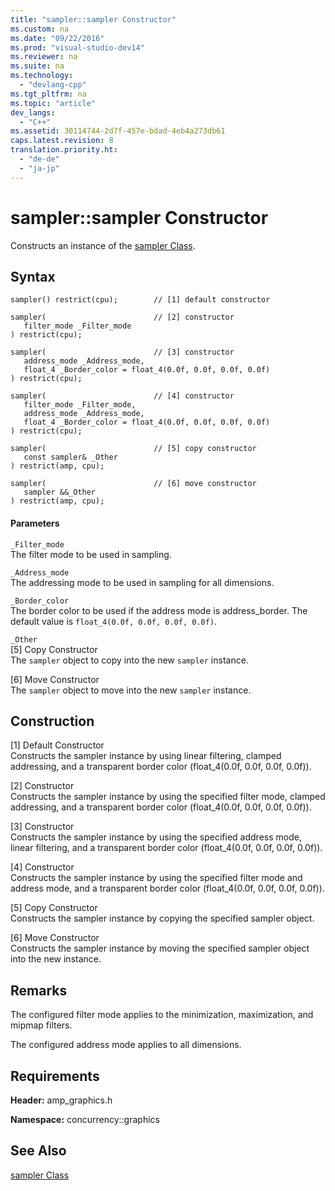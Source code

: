 ```yaml
---
title: "sampler::sampler Constructor"
ms.custom: na
ms.date: "09/22/2016"
ms.prod: "visual-studio-dev14"
ms.reviewer: na
ms.suite: na
ms.technology: 
  - "devlang-cpp"
ms.tgt_pltfrm: na
ms.topic: "article"
dev_langs: 
  - "C++"
ms.assetid: 30114744-2d7f-457e-bdad-4eb4a273db61
caps.latest.revision: 8
translation.priority.ht: 
  - "de-de"
  - "ja-jp"
---
```

# sampler::sampler Constructor
Constructs an instance of the [sampler Class](../vs140/sampler-class.md).  
  
## Syntax  
  
```  
sampler() restrict(cpu);        // [1] default constructor  
  
sampler(                        // [2] constructor  
   filter_mode _Filter_mode  
) restrict(cpu);  
  
sampler(                        // [3] constructor  
   address_mode _Address_mode,  
   float_4 _Border_color = float_4(0.0f, 0.0f, 0.0f, 0.0f)  
) restrict(cpu);  
  
sampler(                        // [4] constructor  
   filter_mode _Filter_mode,  
   address_mode _Address_mode,  
   float_4 _Border_color = float_4(0.0f, 0.0f, 0.0f, 0.0f)  
) restrict(cpu);  
  
sampler(                        // [5] copy constructor  
   const sampler& _Other  
) restrict(amp, cpu);  
  
sampler(                        // [6] move constructor  
   sampler &&_Other  
) restrict(amp, cpu);  
```  
  
#### Parameters  
 `_Filter_mode`  
 The filter mode to be used in sampling.  
  
 `_Address_mode`  
 The addressing mode to be used in sampling for all dimensions.  
  
 `_Border_color`  
 The border color to be used if the address mode is address_border. The default value is `float_4(0.0f, 0.0f, 0.0f, 0.0f)`.  
  
 `_Other`  
 [5] Copy Constructor  
 The `sampler` object to copy into the new `sampler` instance.  
  
 [6] Move Constructor  
 The `sampler` object to move into the new `sampler` instance.  
  
## Construction  
 [1] Default Constructor  
 Constructs the sampler instance by using linear filtering, clamped addressing, and a transparent border color (float_4(0.0f, 0.0f, 0.0f, 0.0f)).  
  
 [2] Constructor  
 Constructs the sampler instance by using the specified filter mode, clamped addressing, and a transparent border color (float_4(0.0f, 0.0f, 0.0f, 0.0f)).  
  
 [3] Constructor  
 Constructs the sampler instance by using the specified address mode, linear filtering, and a transparent border color (float_4(0.0f, 0.0f, 0.0f, 0.0f)).  
  
 [4] Constructor  
 Constructs the sampler instance by using the specified filter mode and address mode, and a transparent border color (float_4(0.0f, 0.0f, 0.0f, 0.0f)).  
  
 [5] Copy Constructor  
 Constructs the sampler instance by copying the specified sampler object.  
  
 [6] Move Constructor  
 Constructs the sampler instance by moving the specified sampler object into the new instance.  
  
## Remarks  
 The configured filter mode applies to the minimization, maximization, and mipmap filters.  
  
 The configured address mode applies to all dimensions.  
  
## Requirements  
 **Header:** amp_graphics.h  
  
 **Namespace:** concurrency::graphics  
  
## See Also  
 [sampler Class](../vs140/sampler-class.md)